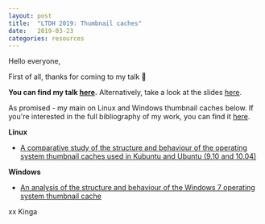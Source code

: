```yaml
---
layout: post
title:  "LTDH 2019: Thumbnail caches"
date:   2019-03-23
categories: resources
---
```

Hello everyone,

First of all, thanks for coming to my talk 💖

**You can find my talk [here](https://www.youtube.com/watch?v=17xDZ58XwHA).** Alternatively, take a look at the slides [here](https://speakerdeck.com/kieczkowska/a-quicklook-at-macos-thumbnails).

As promised - my main on Linux and Windows thumbnail caches below. If you're interested in the full bibliography of my work, you can find it [here](https://kieczkowska.works/dissertation/).

<b>Linux</b>

* [A comparative study of the structure and behaviour of the operating system thumbnail caches used in Kubuntu and Ubuntu (9.10 and 10.04)](https://www.researchgate.net/publication/262327018_A_comparative_study_of_the_structure_and_behaviour_of_the_operating_system_thumbnail_caches_used_in_Kubuntu_and_Ubuntu_910_and_1004)

<b>Windows</b>

* [An analysis of the structure and behaviour of the Windows 7 operating system thumbnail cache](https://www.researchgate.net/publication/330987758_An_analysis_of_the_structure_and_behaviour_of_the_Windows_7_operating_system_thumbnail_cache)


xx
Kinga
